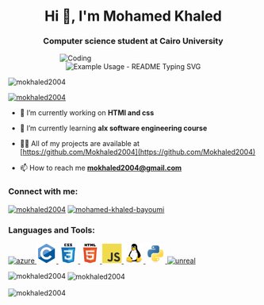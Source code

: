 

<h1 align="center">Hi 👋, I'm Mohamed Khaled</h1>
<h3 align="center">Computer science student at Cairo University</h3>
<img align="right" alt="Coding" width="400" src="https://i.redd.it/dxw06mkk8q461.gif">
<p align="center">
  <img src="https://readme-typing-svg.demolab.com/?lines=Welcome to Mo's Projects!;My name is MOHAMED KHALED;ENJOY&font=Helvetica&color=98FB98&center=true&width=380&height=50&duration=4000&pause=1000" alt="Example Usage - README Typing SVG">
</p>
<p align="left"> <img src="https://komarev.com/ghpvc/?username=mokhaled2004&label=Profile%20views&color=0e75b6&style=flat" alt="mokhaled2004" /> </p>

<p align="left"> <a href="https://twitter.com/mokhaled2004" target="blank"><img src="https://img.shields.io/twitter/follow/mokhaled2004?logo=twitter&style=for-the-badge" alt="mokhaled2004" /></a> </p>

- 🔭 I’m currently working on **HTMl and css**

- 🌱 I’m currently learning **alx software engineering course**

- 👨‍💻 All of my projects are available at [https://github.com/Mokhaled2004](https://github.com/Mokhaled2004)

- 📫 How to reach me **mokhaled2004@gmail.com**

<h3 align="left">Connect with me:</h3>
<p align="left">
<a href="https://twitter.com/mokhaled2004" target="blank"><img align="center" src="https://raw.githubusercontent.com/rahuldkjain/github-profile-readme-generator/master/src/images/icons/Social/twitter.svg" alt="mokhaled2004" height="30" width="40" /></a>
<a href="https://linkedin.com/in/mohamed-khaled-bayoumi" target="blank"><img align="center" src="https://raw.githubusercontent.com/rahuldkjain/github-profile-readme-generator/master/src/images/icons/Social/linked-in-alt.svg" alt="mohamed-khaled-bayoumi" height="30" width="40" /></a>
</p>

<h3 align="left">Languages and Tools:</h3>
<p align="left"> <a href="https://azure.microsoft.com/en-in/" target="_blank" rel="noreferrer"> <img src="https://www.vectorlogo.zone/logos/microsoft_azure/microsoft_azure-icon.svg" alt="azure" width="40" height="40"/> </a> <a href="https://www.cprogramming.com/" target="_blank" rel="noreferrer"> <img src="https://raw.githubusercontent.com/devicons/devicon/master/icons/c/c-original.svg" alt="c" width="40" height="40"/> </a> <a href="https://www.w3schools.com/css/" target="_blank" rel="noreferrer"> <img src="https://raw.githubusercontent.com/devicons/devicon/master/icons/css3/css3-original-wordmark.svg" alt="css3" width="40" height="40"/> </a> <a href="https://www.w3.org/html/" target="_blank" rel="noreferrer"> <img src="https://raw.githubusercontent.com/devicons/devicon/master/icons/html5/html5-original-wordmark.svg" alt="html5" width="40" height="40"/> </a> <a href="https://developer.mozilla.org/en-US/docs/Web/JavaScript" target="_blank" rel="noreferrer"> <img src="https://raw.githubusercontent.com/devicons/devicon/master/icons/javascript/javascript-original.svg" alt="javascript" width="40" height="40"/> </a> <a href="https://www.linux.org/" target="_blank" rel="noreferrer"> <img src="https://raw.githubusercontent.com/devicons/devicon/master/icons/linux/linux-original.svg" alt="linux" width="40" height="40"/> </a> <a href="https://www.python.org" target="_blank" rel="noreferrer"> <img src="https://raw.githubusercontent.com/devicons/devicon/master/icons/python/python-original.svg" alt="python" width="40" height="40"/> </a> <a href="https://unrealengine.com/" target="_blank" rel="noreferrer"> <img src="https://raw.githubusercontent.com/kenangundogan/fontisto/036b7eca71aab1bef8e6a0518f7329f13ed62f6b/icons/svg/brand/unreal-engine.svg" alt="unreal" width="40" height="40"/> </a> </p>

<p><img align="left" src="https://github-readme-stats.vercel.app/api/top-langs?username=mokhaled2004&show_icons=true&locale=en&layout=compact" alt="mokhaled2004" /></p>

<p>&nbsp;<img align="center" src="https://github-readme-stats.vercel.app/api?username=mokhaled2004&show_icons=true&locale=en" alt="mokhaled2004" /></p>

<p><img align="center" src="https://github-readme-streak-stats.herokuapp.com/?user=mokhaled2004&" alt="mokhaled2004" /></p>
